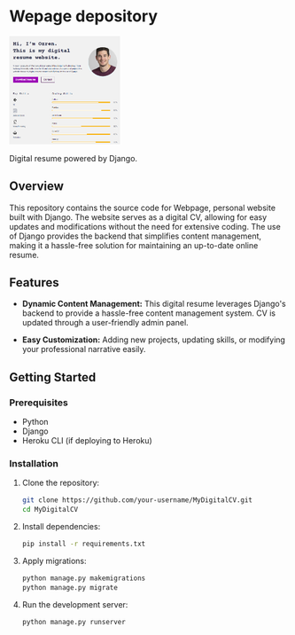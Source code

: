 # Wepage depository

<img src="static/images/Website%20portfolio.png" alt="MyDigitalCV" width="200" />



Digital resume powered by Django.

## Overview

This repository contains the source code for Webpage, personal website built with Django. The website serves as a digital CV, allowing for easy updates and modifications without the need for extensive coding. The use of Django provides the backend that simplifies content management, making it a hassle-free solution for maintaining an up-to-date online resume.

## Features

- **Dynamic Content Management:**
  This digital resume leverages Django's backend to provide a hassle-free content management system. CV is updated through a user-friendly admin panel.

- **Easy Customization:**
  Adding new projects, updating skills, or modifying your professional narrative easily.

## Getting Started

### Prerequisites

- Python
- Django
- Heroku CLI (if deploying to Heroku)

### Installation

1. Clone the repository:
   ```bash
   git clone https://github.com/your-username/MyDigitalCV.git
   cd MyDigitalCV

2. Install dependencies:
   ```bash
   pip install -r requirements.txt

3. Apply migrations:
   ```bash
   python manage.py makemigrations
   python manage.py migrate

4. Run the development server:
   ```bash
   python manage.py runserver


